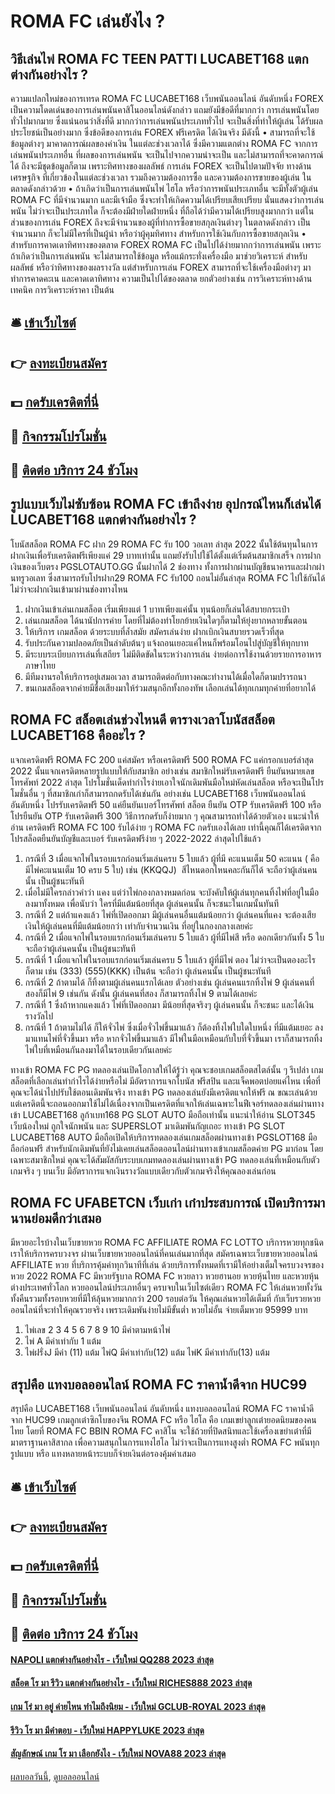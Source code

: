 # ROMA FC เล่นยังไง ?
## วิธีเล่นไพ่ ROMA FC TEEN PATTI LUCABET168 แตกต่างกันอย่างไร ?
ความแปลกใหม่ของการเทรด ROMA FC LUCABET168 เว็บพนันออนไลน์ อันดับหนึ่ง FOREX เป็นความโดดเด่นของการเล่นพนันคาสิโนออนไลน์ดังกล่าว แถมยังมีข้อดีที่มากกว่า การเล่นพนันโดยทั่วไปมากมาย ซึ่งแน่นอนว่าสิ่งที่ดี มากกว่าการเล่นพนันประเภททั่วไป จะเป็นสิ่งที่ทำให้ผู้เล่น ได้รับผลประโยชน์เป็นอย่างมาก ซึ่งข้อดีของการเล่น FOREX ฟรีเครดิต ได้เงินจริง มีดังนี้
• สามารถที่จะใช้ข้อมูลต่างๆ มาคาดการณ์ผลของค่าเงิน ในแต่ละช่วงเวลาได้ ซึ่งมีความแตกต่าง ROMA FC จากการเล่นพนันประเภทอื่น ที่ผลของการเล่นพนัน จะเป็นไปจากความน่าจะเป็น และไม่สามารถที่จะคาดการณ์ได้ ถึงจะมีชุดข้อมูลก็ตาม เพราะทิศทางของผลลัพธ์ การเล่น FOREX จะเป็นไปตามปัจจัย ทางด้านเศรษฐกิจ ที่เกี่ยวข้องในแต่ละช่วงเวลา รวมถึงความต้องการซื้อ และความต้องการขายของผู้เล่น ในตลาดดังกล่าวด้วย
• ถ้าเกิดว่าเป็นการเล่นพนันไพ่ ไฮโล หรือว่าการพนันประเภทอื่น จะมีทั้งตัวผู้เล่น ROMA FC ที่มีจำนวนมาก และมีเจ้ามือ ซึ่งจะทำให้เกิดความได้เปรียบเสียเปรียบ นั่นแสดงว่าการเล่นพนัน ไม่ว่าจะเป็นประเภทใด ก็จะต้องมีฝ่ายใดฝ่ายหนึ่ง ที่ถือได้ว่ามีความได้เปรียบสูงมากกว่า แต่ในส่วนของการเล่น FOREX ถึงจะมีจำนวนของผู้ที่ทำการซื้อขายสกุลเงินต่างๆ ในตลาดดังกล่าว เป็นจำนวนมาก ก็จะไม่มีใครที่เป็นผู้นำ หรือว่าผู้คุมทิศทาง สำหรับการใช้เงินกับการซื้อขายสกุลเงิน
• สำหรับการคาดเดาทิศทางของตลาด FOREX ROMA FC เป็นไปได้ง่ายมากกว่าการเล่นพนัน เพราะถ้าเกิดว่าเป็นการเล่นพนัน จะไม่สามารถใช้ข้อมูล หรือแม้กระทั่งเครื่องมือ มาช่วยวิเคราะห์ สำหรับผลลัพธ์ หรือว่าทิศทางของผลรางวัล แต่สำหรับการเล่น FOREX สามารถที่จะใช้เครื่องมือต่างๆ มาทำการคาดคะเน และคาดเดาทิศทาง ความเป็นไปได้ของตลาด ยกตัวอย่างเช่น การวิเคราะห์ทางด้านเทคนิค การวิเคราะห์ราคา เป็นต้น

## 🛎 [เข้าเว็บไซต์](https://bit.ly/3SdLNi2)
## 👉 [ลงทะเบียนสมัคร](https://bit.ly/3SdLNi2)
## 💵 [กดรับเครดิตที่นี่](https://bit.ly/3dyRKHj)
## 👑 [กิจกรรมโปรโมชั่น](https://bit.ly/3dyRKHj)
## 📱 [ติดต่อ บริการ 24 ชัวโมง](https://bit.ly/3dyRKHj)

## รูปแบบเว็บไม่ซับซ้อน ROMA FC เข้าถึงง่าย อุปกรณ์ไหนก็เล่นได้ LUCABET168 แตกต่างกันอย่างไร ?
โบนัสสล็อต ROMA FC ฝาก 29 ROMA FC รับ 100 วอเลท ล่าสุด 2022 นั้นใช้ต้นทุนในการฝากเงินเพื่อรับเครดิตฟรีเพียงแค่ 29 บาทเท่านั้น แถมยังรับไปใช้ได้ตั้งแต่เริ่มต้นสมาชิกเสร็จ การฝากเงินของเว็บตรง PGSLOTAUTO.GG นั้นฝากได้ 2 ช่องทาง ทั้งการฝากผ่านบัญชีธนาคารและฝากผ่านทรูวอเลท ซึ่งสามารถรับโปรฝาก29 ROMA FC รับ100 ถอนไม่อั้นล่าสุด ROMA FC ไปใช้กันได้ไม่ว่าจะฝากเงินเข้ามาผ่านช่องทางไหน
1. ฝากเงินเข้าเล่นเกมสล็อต เริ่มเพียงแต่ 1 บาทเพียงแค่นั้น ทุนน้อยก็เล่นได้สบายกระเป๋า
2. เล่นเกมสล็อต ได้นานัปการค่าย โดยที่ไม่ต้องทำโยกย้ายเงินใดๆก็ตามให้ยุ่งยากหลายขั้นตอน
3. ให้บริการ เกมสล็อต ด้วยระบบที่ล้ำสมัย สมัครเล่นง่าย ฝากเบิกเงินสบายรวดเร็วที่สุด
4. รับประกันความปลอดภัยเป็นลำดับต้นๆ แจ้งถอนเยอะแค่ไหนก็พร้อมโอนไปสู่บัญชีให้ทุกบาท
5. มีระบบระเบียบการเล่นที่เสถียร ไม่มีติดขัดในระหว่างการเล่น ง่ายต่อการใช้งานด้วยรายการอาหารภาษาไทย
6. มีทีมงานรอให้บริการอยู่เสมอเวลา สามารถติดต่อกับทางคณะทำงานได้เมื่อใดก็ตามปรารถนา
7. ขนเกมสล็อตจากค่ายมีชื่อเสียงมาให้ร่วมสนุกอีกทั้งกองทัพ เลือกเล่นได้ทุกเกมทุกค่ายที่อยากได้

## ROMA FC สล็อตเล่นช่วงไหนดี ตารางเวลาโบนัสสล็อต LUCABET168 คืออะไร ?
แจกเครดิตฟรี ROMA FC 200 แค่สมัคร หรือเครดิตฟรี 500 ROMA FC แค่กรอกเบอร์ล่าสุด 2022 นั้นแจกเครดิตหลายรูปแบบให้กับสมาชิก อย่างเช่น สมาชิกใหม่รับเครดิตฟรี ยืนยันหมายเลขโทรศัพท์ 2022 ล่าสุด โปรโมชั่นเด็ดทำกำไรง่ายเอาใจนักเดิมพันมือใหม่หัดเล่นสล็อต หรือจะเป็นโปรโมชั่นอื่น ๆ ที่สมาชิกเก่าก็สามารถกดรับได้เช่นกัน อย่างเช่น LUCABET168 เว็บพนันออนไลน์ อันดับหนึ่ง โปรรับเครดิตฟรี 50 แค่ยืนยันเบอร์โทรศัพท์ สล็อต ยืนยัน OTP รับเครดิตฟรี 100 หรือโปรยืนยัน OTP รับเครดิตฟรี 300 วิธีการกดรับก็ง่ายมาก ๆ คุณสามารถทำได้ด้วยตัวเอง
แนะนำให้อ่าน เครดิตฟรี ROMA FC 100 รับได้ง่าย ๆ ROMA FC กดรับเองได้เลย
เท่านี้คุณก็ได้เครดิตจากโปรสล็อตยืนยันบัญชีและเบอร์ รับเครดิตฟรีง่าย ๆ 2022-2022 ล่าสุดไปใช้แล้ว
1. กรณีที่ 3 เมื่อแจกไพ่ในรอบแรกก่อนเริ่มเล่นครบ 5 ใบแล้ว ผู้ที่มี คะแนนเต็ม 50 คะแนน ( คือ มีไพ่คะแนนเต็ม 10 ครบ 5 ใบ) เช่น (KKQQJ)  สีไหนดอกไหนคละกันก็ได้ จะถือว่าผู้เล่นคนนั้น เป็นผู้ชนะทันที
2. เมื่อไม่มีใครกล่าวคำว่า แคง แต่ว่าไพ่กองกลางหมดก่อน จะบังคับให้ผู้เล่นทุกคนทิ้งไพ่ที่อยู่ในมือลงมาทั้งหมด เพื่อนับว่า ใครที่มีแต้มน้อยที่สุด ผู้เล่นคนนั้น ก็จะชนะในเกมนั้นทันที
3. กรณีที่ 2 แต่ถ้าแคงแล้ว ไพ่ที่เปิดออกมา มีผู้เล่นคนอื่นแต้มน้อยกว่า ผู้เล่นคนที่แคง จะต้องเสียเงินให้ผู้เล่นคนที่มีแต้มน้อยกว่า เท่ากับจำนวนเงิน ที่อยู่ในกองกลางเลยค่ะ
4. กรณีที่ 2 เมื่อแจกไพ่ในรอบแรกก่อนเริ่มเล่นครบ 5 ใบแล้ว ผู้ที่มีไพ่สี หรือ ดอกเดียวกันทั้ง 5 ใบ จะถือว่าผู้เล่นคนนั้น เป็นผู้ชนะทันที
5. กรณีที่ 1 เมื่อแจกไพ่ในรอบแรกก่อนเริ่มเล่นครบ 5 ใบแล้ว ผู้ที่มีไพ่ ตอง ไม่ว่าจะเป็นตองอะไรก็ตาม เช่น (333) (555)(KKK) เป็นต้น จะถือว่า ผู้เล่นคนนั้น เป็นผู้ชนะทันที
6. กรณีที่ 2 ถ้าตามได้ ก็ทิ้งตามผู้เล่นคนแรกได้เลย ตัวอย่างเช่น ผู้เล่นคนแรกทิ้งไพ่ 9 ผู้เล่นคนที่สองก็มีไพ่ 9 เช่นกัน ดังนั้น ผู้เล่นคนที่สอง ก็สามารถทิ้งไพ่ 9 ตามได้เลยค่ะ
7. กรณีที่ 1 ซึ่งถ้าหากแคงแล้ว ไพ่ที่เปิดออกมา มีน้อยที่สุดจริงๆ ผู้เล่นคนนั้น ก็จะชนะ และได้เงินรางวัลไป
8. กรณีที่ 1 ถ้าตามไม่ได้ ก็ให้จั่วไพ่ ซึ่งเมื่อจั่วไพ่ขึ้นมาแล้ว ก็ต้องทิ้งไพ่ใบใดใบหนึ่ง ที่มีแต้มเยอะ ลงมาแทนไพ่ที่จั่วขึ้นมา หรือ หากจั่วไพ่ขึ้นมาแล้ว มีไพ่ในมือเหมือนกับใบที่จั่วขึ้นมา เราก็สามารถทิ้งไพ่ใบที่เหมือนกันลงมาได้ในรอบเดียวกันเลยค่ะ

ทางเข้า ROMA FC PG ทดลองเล่นเปิดโอกาสให้ได้รู้ว่า คุณจะชอบเกมสล็อตสไตล์นั้น ๆ รึเปล่า เกมสล็อตที่เลือกเล่นทำกำไรได้ง่ายหรือไม่ มีอัตราการแจกโบนัส ฟรีสปิน และแจ็คพอตบ่อยแค่ไหน เพื่อที่คุณจะได้นำไปปรับใช้ตอนเดิมพันจริง ทางเข้า PG ทดลองเล่นยังมีเครดิตแจกให้ฟรี ณ ขณะเล่นด้วย แต่เครดิตนี้จะถอนออกมาใช้ไม่ได้เนื่องจากเป็นเครดิตที่แจกให้เล่นเฉพาะในฟีเจอร์ทดลองเล่นผ่านทางเข้า LUCABET168 ลูก้าเบท168 PG SLOT AUTO มือถือเท่านั้น
แนะนำให้อ่าน SLOT345 เว็บน้องใหม่ ถูกใจนักพนัน และ SUPERSLOT มาเดิมพันกัญเถอะ
ทางเข้า PG SLOT LUCABET168 AUTO มือถือเปิดให้บริการทดลองเล่นเกมสล็อตผ่านทางเข้า PGSLOT168 มือถือก่อนฟรี สำหรับนักเดิมพันที่ยังไม่เคยเล่นสล็อตออนไลน์ผ่านทางเข้าเกมสล็อตค่าย PG มาก่อน โดยเฉพาะสมาชิกใหม่ คุณจะได้สัมผัสกับระบบเกมทดลองเล่นผ่านทางเข้า PG ทดลองเล่นที่เหมือนกับตัวเกมจริง ๆ บนเว็บ มีอัตราการแจกเงินรางวัลแบบเดียวกับตัวเกมจริงให้คุณลองเล่นก่อน

## ROMA FC UFABETCN เว็บเก่า เก๋าประสบการณ์ เปิดบริการมานานย่อมดีกว่าเสมอ
มีหวยอะไรบ้างในเว็บขายหวย ROMA FC AFFILIATE ROMA FC LOTTO บริการหวยทุกชนิดเราให้บริการครบวงจร ผ่านเว็บขายหวยออนไลน์ที่คนเล่นมากที่สุด สมัครเฉพาะเว็บขายหวยออนไลน์ AFFILIATE หวย ที่บริการคุ้มค่าทุกวินาทีที่เล่น ด้วยบริการทั้งหมดที่เรามีให้อย่างเต็มใจครบวงจรของหวย 2022 ROMA FC มีหวยรัฐบาล ROMA FC หวยลาว หวยฮานอย หวยหุ้นไทย และหวยหุ้นต่างประเทศทั่วโลก หวยออนไลน์ประเภทอื่นๆ ครบจบในเว็บไซต์เดียว ROMA FC ให้เล่นหวยทั้งวันทั้งคืนรวมทั้งรอบหวยที่มีให้ลุ้นหวยมากกว่า 200 รอบต่อวัน ให้คุณเล่นหวยได้เต็มที่ กับเว็บรวยหวยออนไลน์ที่จะทำให้คุณรวยจริง เพราะเดิมพันง่ายไม่มีขั้นต่ำ หวยไม่อั้น จ่ายเต็มหวย 95999 บาท
1. ไพ่เลข 2 3 4 5 6 7 8 9 10 มีค่าตามหน้าไพ่
2. ไพ่ A มีค่าเท่ากับ 1 แต้ม
3. ไพ่ฝรั่งJ มีค่า (11) แต้ม ไพ่Q มีค่าเท่ากับ(12) แต้ม ไพ่K มีค่าเท่ากับ(13) แต้ม

## สรุปคือ แทงบอลออนไลน์ ROMA FC ราคาน้ำดีจาก HUC99
สรุปคือ LUCABET168 เว็บพนันออนไลน์ อันดับหนึ่ง แทงบอลออนไลน์ ROMA FC ราคาน้ำดีจาก HUC99 เกมลูกเต๋าซิกโบของจีน ROMA FC หรือ ไฮโล คือ เกมเขย่าลูกเต๋ายอดนิยมของคนไทย โดยที่ ROMA FC BBIN ROMA FC คาสิโน จะใช้ถ้วยที่ปิดสนิทและใช้เครื่องเขย่าเต๋าที่มีมาตราฐานคาสิสากล เพื่อความสนุกในการแทงไฮโล ไม่ว่าจะเป็นการแทงสูงต่ำ ROMA FC พนันทุกรูปแบบ หรือ แทงหลายหน้าระบบก็จ่ายเงินต่อรองคุ้มค่าเสมอ

## 🛎 [เข้าเว็บไซต์](https://bit.ly/3SdLNi2)
## 👉 [ลงทะเบียนสมัคร](https://bit.ly/3SdLNi2)
## 💵 [กดรับเครดิตที่นี่](https://bit.ly/3dyRKHj)
## 👑 [กิจกรรมโปรโมชั่น](https://bit.ly/3dyRKHj)
## 📱 [ติดต่อ บริการ 24 ชัวโมง](https://bit.ly/3dyRKHj)

#### [NAPOLI แตกต่างกันอย่างไร - เว็บใหม่ QQ288 2023 ล่าสุด](https://atom.io/themes/napoli%20แตกต่างกันอย่างไร%20-%20เว็บใหม่%20qq288%202023%20ล่าสุด)
#### [สล็อต โร มา รีวิว แตกต่างกันอย่างไร - เว็บใหม่ RICHES888 2023 ล่าสุด](https://atom.io/themes/สล็อต%20โร%20มา%20รีวิว%20แตกต่างกันอย่างไร%20-%20เว็บใหม่%20riches888%202023%20ล่าสุด)
#### [เกม โร่ มา อยู่ ค่ายไหน ทำไมถึงนิยม - เว็บใหม่ GCLUB-ROYAL 2023 ล่าสุด](https://atom.io/themes/เกม%20โร่%20มา%20อยู่%20ค่ายไหน%20ทำไมถึงนิยม%20-%20เว็บใหม่%20gclub-royal%202023%20ล่าสุด)
#### [รีวิว โร มา มีคำตอบ - เว็บใหม่ HAPPYLUKE 2023 ล่าสุด](https://atom.io/themes/รีวิว%20โร%20มา%20มีคำตอบ%20-%20เว็บใหม่%20happyluke%202023%20ล่าสุด)
#### [สัญลักษณ์ เกม โร มา เลือกยังไง - เว็บใหม่ NOVA88 2023 ล่าสุด](https://atom.io/themes/สัญลักษณ์%20เกม%20โร%20มา%20เลือกยังไง%20-%20เว็บใหม่%20nova88%202023%20ล่าสุด)

[ผลบอลวันนี้](https://siamsport.tv "ผลบอลวันนี้"), [ดูบอลออนไลน์](https://siamsport.tv/ดูบอลสด "ดูบอลออนไลน์")
